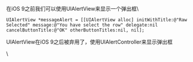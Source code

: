 在iOS 9之前我们可以使用UIAlertView来显示一个弹出框\

<div>

``` {.prettyprint .linenums .prettyprinted style=""}
UIAlertView *messageAlert = [[UIAlertView alloc] initWithTitle:@"Raw Selected" message:@"You have select the row" delegate:nil cancelButtonTitle:@"OK" otherButtonTitles:nil, nil];
```

</div>

<div>

UIAlertView在iOS 9之后被弃用了，使用UIAlertController来显示弹出框

</div>

\

